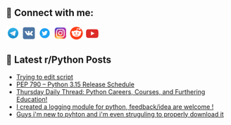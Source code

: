 ## 🔎 Connect with me:
[<img src="https://github.com/bullbesh/bullbesh/blob/main/images/Telegram.png" width="32" height="32" />](https://t.me/bullbesh)
[<img src="https://github.com/bullbesh/bullbesh/blob/main/images/VK.png" width="32" height="32" />](https://vk.com/bullbesh)
[<img src="https://github.com/bullbesh/bullbesh/blob/main/images/Twitter.png" width="32" height="32" />](https://twitter.com/bullbesh1)
[<img src="https://github.com/bullbesh/bullbesh/blob/main/images/Instagram.png" width="32" height="32" />](https://www.instagram.com/bullbesh)
[<img src="https://github.com/bullbesh/bullbesh/blob/main/images/Reddit.png" width="32" height="32" />](https://www.reddit.com/user/bullbesh)
[<img src="https://github.com/bullbesh/bullbesh/blob/main/images/YouTube.png" width="32" height="32" />](https://www.youtube.com/channel/UCtfjRs6uzgq5mfm8S06WTcg)

## 📕 Latest r/Python Posts
<!-- BLOG-POST-LIST:START -->
- [Trying to edit script](https://www.reddit.com/r/Python/comments/1kbyvfv/trying_to_edit_script/)
- [PEP 790 – Python 3.15 Release Schedule](https://www.reddit.com/r/Python/comments/1kbvpr4/pep_790_python_315_release_schedule/)
- [Thursday Daily Thread: Python Careers, Courses, and Furthering Education!](https://www.reddit.com/r/Python/comments/1kbv9e0/thursday_daily_thread_python_careers_courses_and/)
- [I created a logging module for python, feedback/idea are welcome !](https://www.reddit.com/r/Python/comments/1kbsvyq/i_created_a_logging_module_for_python/)
- [Guys i&#39;m new to pyhton and i&#39;m even struguling to properly download it](https://www.reddit.com/r/Python/comments/1kbpebb/guys_im_new_to_pyhton_and_im_even_struguling_to/)
<!-- BLOG-POST-LIST:END -->
